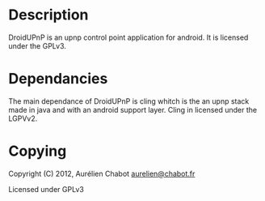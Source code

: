 
Description
===========

DroidUPnP is an upnp control point application for android.
It is licensed under the GPLv3.


Dependancies
============

The main dependance of DroidUPnP is cling whitch is the an
upnp stack made in java and with an android support layer.
Cling in licensed under the LGPVv2.


Copying
=======

Copyright (C) 2012, Aurélien Chabot <aurelien@chabot.fr>

Licensed under GPLv3

